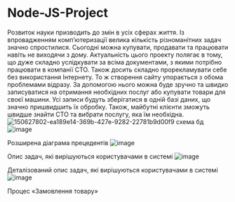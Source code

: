 # Node-JS-Project
 Розвиток науки призводить до змін в усіх сферах життя. Із впровадженням комп’ютеризації велика кількість різноманітних задач значно спростилися. Сьогодні можна купувати, продавати та працювати навіть не виходячи з дому. Актуальність цього проекту полягає в тому, що дуже складно услідкувати за всіма документами, з якими потрібно працювати в компанії СТО. Також досить складно прорекламувати себе без використання Інтернету. То ж створення сайту упорається з обома проблемами відразу. За допомогою нього можна буде зручно та швидко записуватися на отримання необхідних послуг або купувати товари для своєї машини. Усі записи будуть зберігатися в одній базі даних, що значно пришвидшить їх обробку. Також, майбутні клієнти зможуть швидше знайти СТО та вибрати послугу, яка їм необхідна.
![150627802-ea189e14-369b-427e-9282-22781b9d00f9](https://user-images.githubusercontent.com/80436417/150636099-aab63cce-2262-4919-b16f-b29e89d50dd1.png)
схема бд
 ![image](https://user-images.githubusercontent.com/80436417/150636133-66aac857-b229-4e57-9b80-68234ed96b20.png)

Розширена діаграма прецедентів
 ![image](https://user-images.githubusercontent.com/80436417/150636164-f1f12157-a05d-48dc-93a0-b768a819ce3a.png)

Опис задач, які вирішуються користувачами в системі
 ![image](https://user-images.githubusercontent.com/80436417/150636166-54662c15-72fb-4ff5-82c6-dc0c45e50da0.png)

Деталізований опис задач, які вирішуються користувачами в системі
![image](https://user-images.githubusercontent.com/80436417/150636179-7635d82f-5b56-4f6f-8dc5-eadf30005747.png)

Процес «Замовлення товару»
